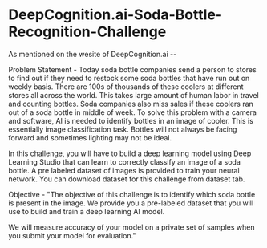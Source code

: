 # DeepCognition.ai-Soda-Bottle-Recognition-Challenge
As mentioned on the wesite of DeepCognition.ai -- 

Problem Statement - 
Today soda bottle companies send a person to stores to find out if they need to restock some soda bottles that have run out on weekly basis. There are 100s of thousands of these coolers at different stores all across the world. This takes large amount of human labor in travel and counting bottles. Soda companies also miss sales if these coolers ran out of a soda bottle in middle of week. To solve this problem with a camera and software, AI is needed to identify bottles in an image of cooler. This is essentially image classification task. Bottles will not always be facing forward and sometimes lighting may not be ideal.

In this challenge, you will have to build a deep learning model using Deep Learning Studio that can learn to correctly classify an image of a soda bottle. A pre labeled dataset of images is provided to train your neural network. You can download dataset for this challenge from dataset tab.

Objective - 
"The objective of this challenge is to identify which soda bottle is present in the image. We provide you a pre-labeled dataset that you will use to build and train a deep learning AI model. 

We will measure accuracy of your model on a private set of samples when you submit your model for evaluation."
